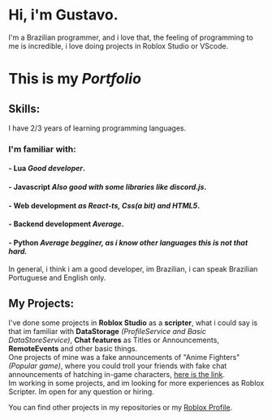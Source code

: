 # Hi, i'm Gustavo.
I'm a Brazilian programmer, and i love that, the feeling of programming to me is incredible, i love doing projects in Roblox Studio or VScode.
# This is my *Portfolio*

## Skills:
I have 2/3 years of learning programming languages.

### I'm familiar with:
#### - **Lua** *Good developer*.
#### - **Javascript** *Also good with some libraries like **discord.js***.
#### - **Web development** *as React-ts, Css(a bit) and HTML5*.
#### - **Backend development** *Average*.
#### - **Python** *Average begginer, as i know other languages this is not that hard.*

In general, i think i am a good developer, im Brazilian, i can speak Brazilian Portuguese and English only.
## My Projects:
I've done some projects in **Roblox Studio** as a **scripter**, what i could say is that im familiar with **DataStorage** *(ProfileService and Basic DataStoreService)*, **Chat features** as Titles or Announcements, **RemoteEvents** and other basic things.\
One projects of mine was a fake announcements of "Anime Fighters" *(Popular game)*, where you could troll your friends with fake chat announcements of hatching in-game characters, [here is the link](https://www.roblox.com/games/7990834012/Anime-Fighters-Fake-Hatching).\
Im working in some projects, and im looking for more experiences as Roblox Scripter. Im open for any question or hiring.

You can find other projects in my repositories or my [Roblox Profile](https://www.roblox.com/users/868853621/profile).
